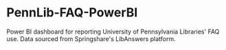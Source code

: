 # PennLib-FAQ-PowerBI
Power BI dashboard for reporting University of Pennsylvania Libraries' FAQ use. Data sourced from Springshare's LibAnswers platform.
